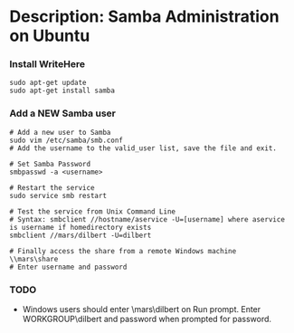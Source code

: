 # Description: Samba Administration on Ubuntu

### Install WriteHere
```
sudo apt-get update
sudo apt-get install samba
```

### Add a NEW Samba user
```
# Add a new user to Samba
sudo vim /etc/samba/smb.conf
# Add the username to the valid_user list, save the file and exit.

# Set Samba Password
smbpasswd -a <username>

# Restart the service
sudo service smb restart

# Test the service from Unix Command Line
# Syntax: smbclient //hostname/aservice -U=[username] where aservice is username if homedirectory exists
smbclient //mars/dilbert -U=dilbert

# Finally access the share from a remote Windows machine
\\mars\share
# Enter username and password
```

### TODO
* Windows users should enter \\mars\dilbert on Run prompt. Enter WORKGROUP\dilbert and password when prompted for password.
